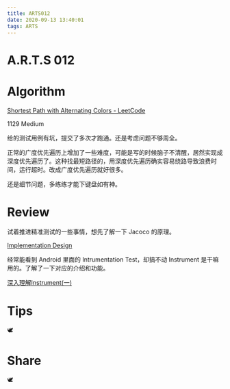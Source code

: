 ```yaml
---
title: ARTS012
date: 2020-09-13 13:40:01
tags: ARTS
---
```

# A.R.T.S 012
<!--more-->

# Algorithm

[Shortest Path with Alternating Colors - LeetCode](https://leetcode.com/problems/shortest-path-with-alternating-colors/)

1129 Medium

给的测试用例有坑，提交了多次才跑通。还是考虑问题不够周全。

正常的广度优先遍历上增加了一些难度，可能是写的时候脑子不清醒，居然实现成深度优先遍历了。这种找最短路径的，用深度优先遍历确实容易绕路导致浪费时间，运行超时。改成广度优先遍历就好很多。

还是细节问题，多练练才能下键盘如有神。

# Review

试着推进精准测试的一些事情，想先了解一下 Jacoco 的原理。

[Implementation Design](https://www.jacoco.org/jacoco/trunk/doc/implementation.html)

经常能看到 Android 里面的 Intrumentation Test，却搞不动 Instrument 是干嘛用的。了解了一下对应的介绍和功能。

[深入理解Instrument(一)](https://www.throwable.club/2019/06/29/java-understand-instrument-first/)

# Tips

🕊️

# Share

🕊️
